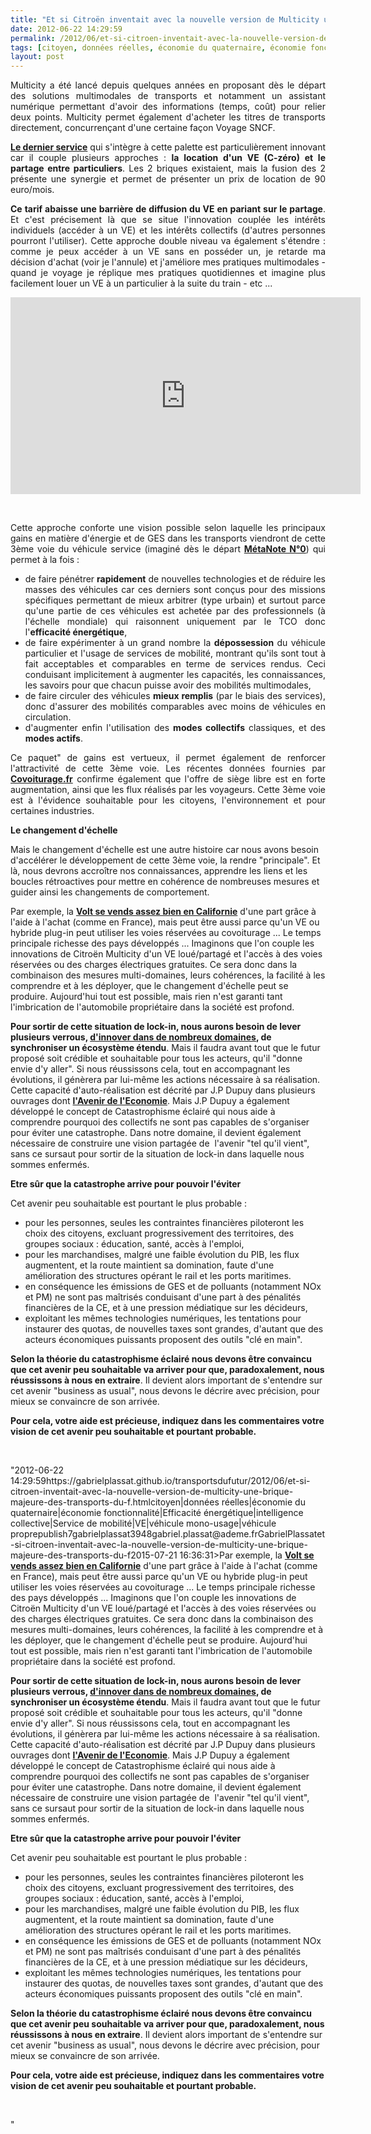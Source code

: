 ```yaml
---
title: "Et si Citroën inventait avec la nouvelle version de Multicity une brique majeure des Transports du Futur ?"
date: 2012-06-22 14:29:59
permalink: /2012/06/et-si-citroen-inventait-avec-la-nouvelle-version-de-multicity-une-brique-majeure-des-transports-du-f.html
tags: [citoyen, données réelles, économie du quaternaire, économie fonctionnalité, Efficacité énergétique, intelligence collective, Service de mobilité, VE, véhicule mono-usage, véhicule propre]
layout: post
---
```


<p style="text-align: justify;">Multicity a été lancé depuis quelques années en proposant dès le départ des solutions multimodales de transports et notamment un assistant numérique permettant d'avoir des informations (temps, coût) pour relier deux points. Multicity permet également d'acheter les titres de transports directement, concurrençant d'une certaine façon Voyage SNCF. </p> <p style="text-align: justify;"><a href="http://www.multicity.citroen.fr/voiture-mobilite/location-voiture-electrique-autrement/" target="_blank"><strong>Le dernier service</strong></a> qui s'intègre à cette palette est particulièrement innovant car il couple plusieurs approches : <strong>la location d'un VE (C-zéro) et le partage entre particuliers</strong>. Les 2 briques existaient, mais la fusion des 2 présente une synergie et permet de présenter un prix de location de 90 euro/mois.</p> <p style="text-align: justify;"><strong>Ce tarif abaisse une barrière de diffusion du VE en pariant sur le partage</strong>. Et c'est précisement là que se situe l'innovation couplée les intérêts individuels (accéder à un VE) et les intérêts collectifs (d'autres personnes pourront l'utiliser). Cette approche double niveau va également s'étendre : comme je peux accéder à un VE sans en posséder un, je retarde ma décision d'achat (voir je l'annule) et j'améliore mes pratiques multimodales - quand je voyage je réplique mes pratiques quotidiennes et imagine plus facilement louer un VE à un particulier à la suite du train - etc ... </p>  <!--more-->   <p style="text-align: center;"><iframe frameborder="0" height="315" src="http://www.youtube.com/embed/mk_oIuaP_q8" width="560"></iframe></p> <p style="text-align: justify;"> </p> <p style="text-align: justify;">Cette approche conforte une vision possible selon laquelle les principaux gains en matière d'énergie et de GES dans les transports viendront de cette 3ème voie du véhicule service (imaginé dès le départ <a href="https://gabrielplassat.github.io/transportsdufutur/2009/11/le-passage-de-lobjet-vehicule-aux-services-de-mobilite-une-chance.html" target="_blank"><strong>MétaNote N°0</strong></a>) qui permet à la fois :</p> <ul style="text-align: justify;"> <li>de faire pénétrer <strong>rapidement</strong> de nouvelles technologies et de réduire les masses des véhicules car ces derniers sont conçus pour des missions spécifiques permettant de mieux arbitrer (type urbain) et surtout parce qu'une partie de ces véhicules est achetée par des professionnels (à l'échelle mondiale) qui raisonnent uniquement par le TCO donc l'<strong>efficacité énergétique</strong>,</li> <li>de faire expérimenter à un grand nombre la <strong>dépossession</strong> du véhicule particulier et l'usage de services de mobilité, montrant qu'ils sont tout à fait acceptables et comparables en terme de services rendus. Ceci conduisant implicitement à augmenter les capacités, les connaissances, les savoirs pour que chacun puisse avoir des mobilités multimodales,</li> <li>de faire circuler des véhicules <strong>mieux remplis</strong> (par le biais des services), donc d'assurer des mobilités comparables avec moins de véhicules en circulation.</li> <li>d'augmenter enfin l'utilisation des <strong>modes collectifs</strong> classiques, et des <strong>modes actifs</strong>.</li> </ul> <p style="text-align: justify;">Ce paquet" de gains est vertueux, il permet également de renforcer l'attractivité de cette 3ème voie. Les récentes données fournies par <a href="https://gabrielplassat.github.io/transportsdufutur/2012/06/dans-le-monde-de-la-rarete-le-partage-dun-vehicule-ne-sera-plus-une-option.html"" target=""_blank""><strong>Covoiturage.fr</strong></a> confirme également que l'offre de siège libre est en forte augmentation, ainsi que les flux réalisés par les voyageurs. Cette 3ème voie est à l'évidence souhaitable pour les citoyens, l'environnement et pour certaines industries.</p> <p style=""text-align: justify><strong>Le changement d'échelle</strong></p> <p style=""text-align: justify>Mais le changement d'échelle est une autre histoire car nous avons besoin d'accélérer le développement de cette 3ème voie, la rendre "principale". Et là, nous devrons accroître nos connaissances, apprendre les liens et les boucles rétroactives pour mettre en cohérence de nombreuses mesures et guider ainsi les changements de comportement.</p> <p style=""text-align: justify>Par exemple, la <a href=""http://www.plugincars.com/demand-chevy-volt-rise-california-dealerships-beg-volts-122183.html?utm_source=feedburner&utm_medium=feed&utm_campaign=Feed:+PluginCars+%28PluginCars.com+RSS+Feed%29&utm_content=Google+Reader"" target=""_blank""><strong>Volt se vends assez bien en Californie</strong></a> d'une part grâce à l'aide à l'achat (comme en France), mais peut être aussi parce qu'un VE ou hybride plug-in peut utiliser les voies réservées au covoiturage ... Le temps principale richesse des pays développés ... Imaginons que l'on couple les innovations de Citroën Multicity d'un VE loué/partagé et l'accès à des voies réservées ou des charges électriques gratuites. Ce sera donc dans la combinaison des mesures multi-domaines, leurs cohérences, la facilité à les comprendre et à les déployer, que le changement d'échelle peut se produire. Aujourd'hui tout est possible, mais rien n'est garanti tant l'imbrication de l'automobile propriétaire dans la société est profond.</p> <p style=""text-align: justify><strong>Pour sortir de cette situation de lock-in, nous aurons besoin de lever plusieurs verrous, <a href="https://gabrielplassat.github.io/transportsdufutur/2012/06/a-travers-un-exemple-retracons-quelques-innovations-du-domaine-des-transports.html"" target=""_blank"">d'innover dans de nombreux domaines</a>, de synchroniser un écosystème étendu</strong>. Mais il faudra avant tout que le futur proposé soit crédible et souhaitable pour tous les acteurs, qu'il "donne envie d'y aller". Si nous réussissons cela, tout en accompagnant les évolutions, il génèrera par lui-même les actions nécessaire à sa réalisation. Cette capacité d'auto-réalisation est décrité par J.P Dupuy dans plusieurs ouvrages dont <a href="https://gabrielplassat.github.io/transportsdufutur/2012/05/jean-pierre-dupuy-nous-apporte-dans-son-dernier-ouvrage-des-pistes-de-reflexion-pour-nous-aider-a-penser-le-monde-qui-vient.html"" target=""_blank""><strong>l'Avenir de l'Economie</strong></a>. Mais J.P Dupuy a également développé le concept de Catastrophisme éclairé qui nous aide à comprendre pourquoi des collectifs ne sont pas capables de s'organiser pour éviter une catastrophe. Dans notre domaine, il devient également nécessaire de construire une vision partagée de  l'avenir "tel qu'il vient", sans ce sursaut pour sortir de la situation de lock-in dans laquelle nous sommes enfermés.</p> <p style=""text-align: justify><strong>Etre sûr que la catastrophe arrive pour pouvoir l'éviter</strong></p> <p style=""text-align: justify>Cet avenir peu souhaitable est pourtant le plus probable :</p> <ul> <li>pour les personnes, seules les contraintes financières piloteront les choix des citoyens, excluant progressivement des territoires, des groupes sociaux : éducation, santé, accès à l'emploi,</li> <li>pour les marchandises, malgré une faible évolution du PIB, les flux augmentent, et la route maintient sa domination, faute d'une amélioration des structures opérant le rail et les ports maritimes.</li> <li>en conséquence les émissions de GES et de polluants (notamment NOx et PM) ne sont pas maîtrisés conduisant d'une part à des pénalités financières de la CE, et à une pression médiatique sur les décideurs,</li> <li>exploitant les mêmes technologies numériques, les tentations pour instaurer des quotas, de nouvelles taxes sont grandes, d'autant que des acteurs économiques puissants proposent des outils "clé en main".</li> </ul> <p style=""text-align: justify><strong>Selon la théorie du catastrophisme éclairé nous devons être convaincu que cet avenir peu souhaitable va arriver pour que, paradoxalement, nous réussissons à nous en extraire</strong>. Il devient alors important de s'entendre sur cet avenir "business as usual", nous devons le décrire avec précision, pour mieux se convaincre de son arrivée.</p> <p style=""text-align: justify><strong>Pour cela, votre aide est précieuse, indiquez dans les commentaires votre vision de cet avenir peu souhaitable et pourtant probable.</strong></p> <p> </p>"2012-06-22 14:29:59https://gabrielplassat.github.io/transportsdufutur/2012/06/et-si-citroen-inventait-avec-la-nouvelle-version-de-multicity-une-brique-majeure-des-transports-du-f.htmlcitoyen|données réelles|économie du quaternaire|économie fonctionnalité|Efficacité énergétique|intelligence collective|Service de mobilité|VE|véhicule mono-usage|véhicule proprepublish7gabrielplassat3948gabriel.plassat@ademe.frGabrielPlassatet-si-citroen-inventait-avec-la-nouvelle-version-de-multicity-une-brique-majeure-des-transports-du-f2015-07-21 16:36:31>Par exemple, la <a href=""http://www.plugincars.com/demand-chevy-volt-rise-california-dealerships-beg-volts-122183.html?utm_source=feedburner&utm_medium=feed&utm_campaign=Feed:+PluginCars+%28PluginCars.com+RSS+Feed%29&utm_content=Google+Reader"" target=""_blank""><strong>Volt se vends assez bien en Californie</strong></a> d'une part grâce à l'aide à l'achat (comme en France), mais peut être aussi parce qu'un VE ou hybride plug-in peut utiliser les voies réservées au covoiturage ... Le temps principale richesse des pays développés ... Imaginons que l'on couple les innovations de Citroën Multicity d'un VE loué/partagé et l'accès à des voies réservées ou des charges électriques gratuites. Ce sera donc dans la combinaison des mesures multi-domaines, leurs cohérences, la facilité à les comprendre et à les déployer, que le changement d'échelle peut se produire. Aujourd'hui tout est possible, mais rien n'est garanti tant l'imbrication de l'automobile propriétaire dans la société est profond.</p> <p style=""text-align: justify><strong>Pour sortir de cette situation de lock-in, nous aurons besoin de lever plusieurs verrous, <a href="https://gabrielplassat.github.io/transportsdufutur/2012/06/a-travers-un-exemple-retracons-quelques-innovations-du-domaine-des-transports.html"" target=""_blank"">d'innover dans de nombreux domaines</a>, de synchroniser un écosystème étendu</strong>. Mais il faudra avant tout que le futur proposé soit crédible et souhaitable pour tous les acteurs, qu'il "donne envie d'y aller". Si nous réussissons cela, tout en accompagnant les évolutions, il génèrera par lui-même les actions nécessaire à sa réalisation. Cette capacité d'auto-réalisation est décrité par J.P Dupuy dans plusieurs ouvrages dont <a href="https://gabrielplassat.github.io/transportsdufutur/2012/05/jean-pierre-dupuy-nous-apporte-dans-son-dernier-ouvrage-des-pistes-de-reflexion-pour-nous-aider-a-penser-le-monde-qui-vient.html"" target=""_blank""><strong>l'Avenir de l'Economie</strong></a>. Mais J.P Dupuy a également développé le concept de Catastrophisme éclairé qui nous aide à comprendre pourquoi des collectifs ne sont pas capables de s'organiser pour éviter une catastrophe. Dans notre domaine, il devient également nécessaire de construire une vision partagée de  l'avenir "tel qu'il vient", sans ce sursaut pour sortir de la situation de lock-in dans laquelle nous sommes enfermés.</p> <p style=""text-align: justify><strong>Etre sûr que la catastrophe arrive pour pouvoir l'éviter</strong></p> <p style=""text-align: justify>Cet avenir peu souhaitable est pourtant le plus probable :</p> <ul> <li>pour les personnes, seules les contraintes financières piloteront les choix des citoyens, excluant progressivement des territoires, des groupes sociaux : éducation, santé, accès à l'emploi,</li> <li>pour les marchandises, malgré une faible évolution du PIB, les flux augmentent, et la route maintient sa domination, faute d'une amélioration des structures opérant le rail et les ports maritimes.</li> <li>en conséquence les émissions de GES et de polluants (notamment NOx et PM) ne sont pas maîtrisés conduisant d'une part à des pénalités financières de la CE, et à une pression médiatique sur les décideurs,</li> <li>exploitant les mêmes technologies numériques, les tentations pour instaurer des quotas, de nouvelles taxes sont grandes, d'autant que des acteurs économiques puissants proposent des outils "clé en main".</li> </ul> <p style=""text-align: justify><strong>Selon la théorie du catastrophisme éclairé nous devons être convaincu que cet avenir peu souhaitable va arriver pour que, paradoxalement, nous réussissons à nous en extraire</strong>. Il devient alors important de s'entendre sur cet avenir "business as usual", nous devons le décrire avec précision, pour mieux se convaincre de son arrivée.</p> <p style=""text-align: justify><strong>Pour cela, votre aide est précieuse, indiquez dans les commentaires votre vision de cet avenir peu souhaitable et pourtant probable.</strong></p> <p> </p>"
